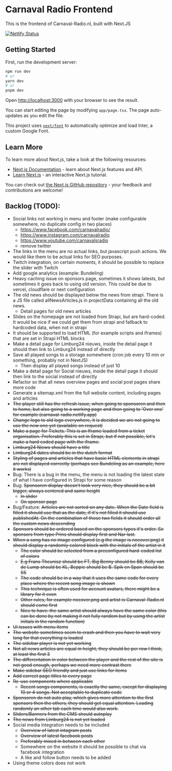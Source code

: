 # Carnaval Radio Frontend

This is the frontend of Carnaval-Radio.nl, built with Next.JS

[![Netlify Status](https://api.netlify.com/api/v1/badges/2ee00722-68c7-4cbf-a9d9-813ae8882cf2/deploy-status)](https://app.netlify.com/sites/carnaval-radio/deploys)

## Getting Started

First, run the development server:

```bash
npm run dev
# or
yarn dev
# or
pnpm dev
```

Open [http://localhost:3000](http://localhost:3000) with your browser to see the result.

You can start editing the page by modifying `app/page.tsx`. The page auto-updates as you edit the file.

This project uses [`next/font`](https://nextjs.org/docs/basic-features/font-optimization) to automatically optimize and load Inter, a custom Google Font.

## Learn More

To learn more about Next.js, take a look at the following resources:

- [Next.js Documentation](https://nextjs.org/docs) - learn about Next.js features and API.
- [Learn Next.js](https://nextjs.org/learn) - an interactive Next.js tutorial.

You can check out [the Next.js GitHub repository](https://github.com/vercel/next.js/) - your feedback and contributions are welcome!

## Backlog (TODO):
- Social links not working in menu and footer (make configurable somewhere, no duplicate config in two places)
  - https://www.facebook.com/carnavalradio/
  - https://www.instagram.com/carnavalradio
  - https://www.youtube.com/carnavalsradio
  - remove twitter
- The links in the menu are no actual links, but javascript push actions. We would like them to be actual links for SEO purposes.
- Twitch integration, on certain moments, it should be possible to replace the slider with Twitch
- Add google analytics (example: Bundeling)
- Heavy caching issue on sponsors page, sometimes it shows latests, but sometimes it goes back to using old version. This could be due to vercel, cloudflare or next configuration
- The old news should be displayed below the news from strapi. There is a JS file called allNewsArticles.js in projectData containing all the old news.
  - Detail pages for old news articles
- Slides on the homepage are not loaded from Strapi, but are hard-coded. It would be nice if we could get them from strapi and fallback to hardcoded data, when not in strapi
- It should be supported to load HTML (for example scripts and iframes) that are set in Strapi HTML blocks
- Make a detail page for Limburg24 nieuws, inside the detail page it should then link to Limburg24 instead of directly
- Save all played songs to a storage somewhere (cron job every 10 min or something, probably not in NextJS)
  - Then display all played songs instead of just 10
- Make a detail page for Social nieuws, inside the detail page it should then link to the social instead of directly
- Refactor so that all news overview pages and social post pages share more code
- Generate a sitemap.xml from the full website content, including pages and articles
- ~~The player still has the refresh issue, when going to sponsoren and then to home, but also going to a working page and then going to 'Over ons' for example (carnaval-radio.netlify.app)~~
- ~~Change logo to old logo everywhere, it is decided we are not going to use the new one yet (available on request)~~
- ~~Make a page for Tickets. This is an Iframe loaded from a ticket organisation. Preferably this is set in Strapi, but if not possible, let's make a hard coded page with the iframe.~~
- ~~Limburg24 Niews should have a title~~
- ~~Limburg24 dates should be in the dutch format~~
- ~~Styling of pages and articles that have basic HTML elements in strapi are not displayed correctly (perhaps see Bundeling as an example, here it works)~~
- Bug: There is a bug in the menu, the menu is not loading the latest state of what I have configured in Strapi for some reason
- Bug: ~~Sponsoren display doesn't look very nice, they should be a bit bigger, always centered and same height~~
  - ~~In slider~~
  - ~~On sponsor page~~
- Bug/Feature: ~~Articles are not sorted on any date. When the Date field is filled it should use that as the date, if it's not filled it should use publishedAt. On the combination of those two fields it should order all the custom news descending~~
- ~~Sponsors should be ordered based on the sponsors types it's order. So sponsors from type Prins should display first and Nar last.~~
- ~~When a song has no image configured (e.g the image is nocover.png) it should display a randomly colored block with the initials of the artist in it~~
  - ~~The color should be selected from a preconfigured hard-coded list of colors~~
  - ~~E.g Frans Theunisz should be FT, Big Benny should be BB, Kelly van de Lump should be KL, Beppie should be B. Spik en Span should be SS~~
  - ~~The code should be in a way that it uses the same code for every place where the recent song image is shown~~
  - ~~This technique is often used for account avatars, there might be a library for it even~~
  - ~~Other rules, for example nocover.png and artist is Carnaval-Radio.nl should come first~~
  - ~~Nice to have: the same artist should always have the same color (this can be done by not making it not fully random but by using the artist initials in the random function)~~
- ~~UI issues with menu items~~
- ~~The website sometimes seem to crash and then you have to wait very long for that everything is loaded~~
- ~~The sidebar player is not yet working~~
- ~~Not all news articles are equal in height, they should be per row I think, at least the first 3~~
- ~~The differentation in color between the player and the rest of the site is not good enough, perhaps we need more contrast there~~
- ~~Make sidebar SEO friendly and just use links for items~~
- ~~Add correct page titles to every page~~
- ~~Re-use components where applicable~~
  - ~~Recent songs components, is exactly the same, except for displaying 10 or 4 songs. Not acceptable to duplicate code~~
- ~~Sponsoren do not auto play, which gives more attention to the first sponsors then the others, they should get equal attention. Loading randomly an other tab each time would also work.~~
- ~~Sliders/Banners from the CMS should autoplay~~
- ~~The news from Limburg24 is not yet loaded~~
- Social media integration needs to be included
  - ~~Overview of latest intagram posts~~
  - ~~Overview of latest facebook posts~~
  - ~~Preferably mixed in between each other~~
  - Somewhere on the website it should be possible to chat via facebook integration
  - A like and follow button needs to be added
- Using theme colors does not work
